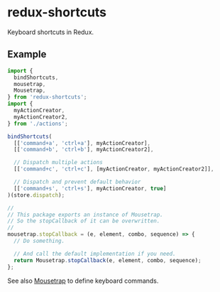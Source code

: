 # redux-shortcuts

Keyboard shortcuts in Redux.

## Example

```js
import {
  bindShortcuts,
  mousetrap,
  Mousetrap,
} from 'redux-shortcuts';
import {
  myActionCreator,
  myActionCreator2,
} from './actions';

bindShortcuts(
  [['command+a', 'ctrl+a'], myActionCreator],
  [['command+b', 'ctrl+b'], myActionCreator2],

  // Dispatch multiple actions
  [['command+c', 'ctrl+c'], [myActionCreator, myActionCreator2]],

  // Dispatch and prevent default behavior
  [['command+s', 'ctrl+s'], myActionCreator, true]
)(store.dispatch);

//
// This package exports an instance of Mousetrap.
// So the stopCallback of it can be overwritten.
//
mousetrap.stopCallback = (e, element, combo, sequence) => {
  // Do something.

  // And call the default implementation if you need.
  return Mousetrap.stopCallback(e, element, combo, sequence);
};
```

See also [Mousetrap](https://craig.is/killing/mice) to define keyboard commands.
